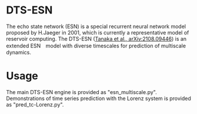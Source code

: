 # DTS-ESN
The echo state network (ESN) is a special recurrent neural network model proposed by H.Jaeger in 2001, which is currently a representative model of reservoir computing.
The DTS-ESN ([Tanaka et al., arXiv:2108.09446](https://arxiv.org/abs/2108.09446)) is an extended ESN　model with diverse timescales for prediction of multiscale dynamics.

  # Usage
  The main DTS-ESN engine is provided as "esn_multiscale.py".
  Demonstrations of time series prediction with the Lorenz system is provided as "pred_tc-Lorenz.py".  
